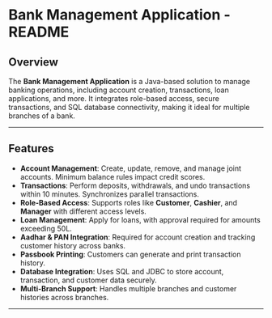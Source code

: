 # Bank Management Application - README

## Overview

The **Bank Management Application** is a Java-based solution to manage banking operations, including account creation, transactions, loan applications, and more. It integrates role-based access, secure transactions, and SQL database connectivity, making it ideal for multiple branches of a bank.

---

## Features

- **Account Management**: Create, update, remove, and manage joint accounts. Minimum balance rules impact credit scores.
- **Transactions**: Perform deposits, withdrawals, and undo transactions within 10 minutes. Synchronizes parallel transactions.
- **Role-Based Access**: Supports roles like **Customer**, **Cashier**, and **Manager** with different access levels.
- **Loan Management**: Apply for loans, with approval required for amounts exceeding 50L.
- **Aadhar & PAN Integration**: Required for account creation and tracking customer history across banks.
- **Passbook Printing**: Customers can generate and print transaction history.
- **Database Integration**: Uses SQL and JDBC to store account, transaction, and customer data securely.
- **Multi-Branch Support**: Handles multiple branches and customer histories across branches.

---
